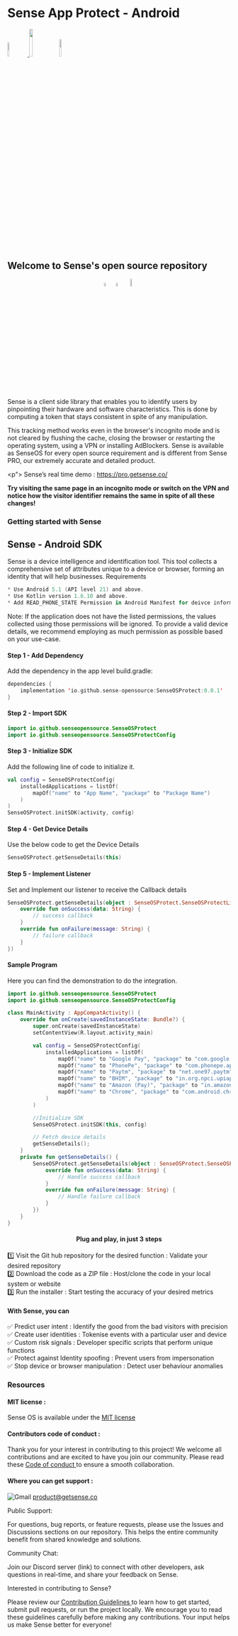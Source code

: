 <h1>Sense App Protect - Android</h1>

<p style="width:100%;">
    <a href="https://github.com/sense-opensource/sense-device-identity-android/blob/main/LICENSE">
        <img width="9%" src="https://custom-icon-badges.demolab.com/github/license/denvercoder1/custom-icon-badges?logo=law">
    </a> 
    <img width="12.6%" src="https://badge-generator.vercel.app/api?icon=Github&label=Last%20Commit&status=May&color=6941C6"/> 
    <a href="https://discord.gg/hzNHTpwt">
        <img width="10%" src="https://badge-generator.vercel.app/api?icon=Discord&label=Discord&status=Live&color=6941C6"> 
    </a>
</p>

<h2>Welcome to Sense's open source repository</h2>

<p style="text-align:center;width:100%;">  
<img width="4.5%" src="https://custom-icon-badges.demolab.com/badge/Fork-orange.svg?logo=fork"> <img width="4.5%" src="https://custom-icon-badges.demolab.com/badge/Star-yellow.svg?logo=star"> <img width="6.5%" src="https://custom-icon-badges.demolab.com/badge/Commit-green.svg?logo=git-commit&logoColor=fff"> 
</p>


<p> Sense is a client side library that enables you to identify users by pinpointing their hardware and software characteristics. This is done by computing a token that stays consistent in spite of any manipulation.</p>                           
<p> This tracking method works even in the browser's incognito mode and is not cleared by flushing the cache, closing the browser or restarting the operating system, using a VPN or installing AdBlockers. Sense is available as SenseOS for every open source requirement and is different from Sense PRO, our extremely accurate and detailed product.</p>


<p"> Sense’s real time demo : https://pro.getsense.co/

**Try visiting the same page in an incognito mode or switch on the VPN and
notice how the visitor identifier remains the same in spite of all these changes!**

<h3>Getting started with Sense </h3>


## Sense - Android SDK

Sense is a device intelligence and identification tool. This tool collects a comprehensive set of attributes unique to a device or browser, forming an identity that will help businesses.
Requirements

```kotlin
* Use Android 5.1 (API level 21) and above.
* Use Kotlin version 1.6.10 and above.
* Add READ_PHONE_STATE Permission in Android Manifest for deivce information(Optional)
```

Note: If the application does not have the listed permissions, the values collected using those permissions will be ignored. To provide a valid device details, we recommend employing as much permission as possible based on your use-case.

#### Step 1 - Add Dependency

Add the dependency in the app level build.gradle:

```kotlin
dependencies {
    implementation 'io.github.sense-opensource:SenseOSProtect:0.0.1'
}
```

#### Step 2 - Import SDK

```kotlin
import io.github.senseopensource.SenseOSProtect
import io.github.senseopensource.SenseOSProtectConfig
```

#### Step 3 - Initialize SDK

Add the following line of code to initialize it.

```kotlin
val config = SenseOSProtectConfig(
    installedApplications = listOf(
        mapOf("name" to "App Name", "package" to "Package Name")
    )
)
SenseOSProtect.initSDK(activity, config)
```

#### Step 4 - Get Device Details

Use the below code to get the Device Details

```kotlin
SenseOSProtect.getSenseDetails(this)
```

#### Step 5 - Implement Listener

Set and Implement our listener to receive the Callback details

```kotlin
SenseOSProtect.getSenseDetails(object : SenseOSProtect.SenseOSProtectListener {
    override fun onSuccess(data: String) {
        // success callback 
    }
    override fun onFailure(message: String) {
        // failure callback
    }
})
```

#### Sample Program

Here you can find the demonstration to do the integration.

```kotlin
import io.github.senseopensource.SenseOSProtect
import io.github.senseopensource.SenseOSProtectConfig

class MainActivity : AppCompatActivity() {
    override fun onCreate(savedInstanceState: Bundle?) {
        super.onCreate(savedInstanceState)
        setContentView(R.layout.activity_main)

        val config = SenseOSProtectConfig(
            installedApplications = listOf(
                mapOf("name" to "Google Pay", "package" to "com.google.android.apps.nbu.paisa.user"),
                mapOf("name" to "PhonePe", "package" to "com.phonepe.app"),
                mapOf("name" to "Paytm", "package" to "net.one97.paytm"),
                mapOf("name" to "BHIM", "package" to "in.org.npci.upiapp"),
                mapOf("name" to "Amazon (Pay)", "package" to "in.amazon.mShop.android.shopping"),
                mapOf("name" to "Chrome", "package" to "com.android.chrome")
            )
        )

        //Initialize SDK
        SenseOSProtect.initSDK(this, config)

        // Fetch device details
        getSenseDetails();
    }
    private fun getSenseDetails() {
        SenseOSProtect.getSenseDetails(object : SenseOSProtect.SenseOSProtectListener {
            override fun onSuccess(data: String) {
                // Handle success callback
            }
            override fun onFailure(message: String) {
                // Handle failure callback
            }
        })
    }
}
```

<h4 style="text-align:center;">Plug and play, in just 3 steps</h3>

1️⃣ Visit the Git hub repository for the desired function : Validate your desired repository  
2️⃣ Download the code as a ZIP file : Host/clone the code in your local system or website  
3️⃣ Run the installer : Start testing the accuracy of your desired metrics

#### With Sense, you can

✅ Predict user intent : Identify the good from the bad visitors with precision  
✅ Create user identities : Tokenise events with a particular user and device  
✅ Custom risk signals : Developer specific scripts that perform unique functions  
✅ Protect against Identity spoofing : Prevent users from impersonation  
✅ Stop device or browser manipulation : Detect user behaviour anomalies

### Resources

#### MIT license :

Sense OS is available under the <a href="https://github.com/sense-opensource/sense-device-identity-android/blob/main/LICENSE"> MIT license </a>

#### Contributors code of conduct :

Thank you for your interest in contributing to this project! We welcome all contributions and are excited to have you join our community. Please read these <a href="https://github.com/sense-opensource/sense-device-identity-android/blob/main/code_of_conduct.md"> Code of conduct </a> to ensure a smooth collaboration.

#### Where you can get support :
![Gmail](https://img.shields.io/badge/Gmail-D14836?logo=gmail&logoColor=white)       product@getsense.co

Public Support:

For questions, bug reports, or feature requests, please use the Issues and Discussions sections on our repository. This helps the entire community benefit from shared knowledge and solutions.

Community Chat:

Join our Discord server (link) to connect with other developers, ask questions in real-time, and share your feedback on Sense.

Interested in contributing to Sense?

Please review our <a href="https://github.com/sense-opensource/sense-device-identity-android/blob/main/CONTRIBUTING.md"> Contribution Guidelines </a> to learn how to get started, submit pull requests, or run the project locally. We encourage you to read these guidelines carefully before making any contributions. Your input helps us make Sense better for everyone!
